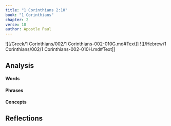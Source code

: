 ```yaml
---
title: "1 Corinthians 2:10"
book: "1 Corinthians"
chapter: 2
verse: 10
author: Apostle Paul
---
```

![[/Greek/1 Corinthians/002/1 Corinthians-002-010G.md#Text]]
![[/Hebrew/1 Corinthians/002/1 Corinthians-002-010H.md#Text]]

## Analysis

#### Words

#### Phrases

#### Concepts

## Reflections
